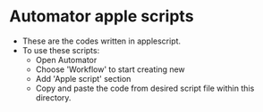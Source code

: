 # Automator apple scripts
- These are the codes written in applescript.
- To use these scripts:
  - Open Automator
  - Choose 'Workflow' to start creating new
  - Add 'Apple script' section
  - Copy and paste the code from desired script file within this directory.
